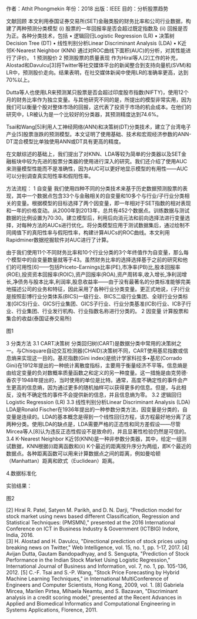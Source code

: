 作者：Athit Phongmekin 
年份：2018
出版：IEEE
目的：分析股票趋势

文献回顾
本文利用泰国证券交易所(SET)金融类股的财务比率和公司行业数据，构建了两种预测分类模型
(i) 股票的一年回报率是否会超过既定指数及
(ii) 回报是否为正。各种分类技术，包括
	• 逻辑回归Logistic Regression (LR)
	• 决策树Decision Tree (DT)
	• 线性判别分析Linear Discriminant Analysis (LDA)
	• K近邻K-Nearest Neighbor (KNN) 
通过对ROC曲线下面积(AUC)的分析，对其性能进行了评价。
1 预测股价
2 预测股票的质量表现
作为Hiral等人[2]工作的补充，Alostad和Davulcu[3]将Twitter等社交媒体平台的新闻整合到支持向量机(SVM)和LR中，预测股价走向。结果表明，在社交媒体新闻中使用LR的准确率更高，达到70%以上。

Dutta等人也使用LR来预测某只股票是否会超过印度股市指数(NIFTY)，使用12个月的财务比率作为独立变量。与其他研究不同的是，所提出的模型非常实用，因为我们可以衡量个股对整体市场的回报，这代表了投资于市场的机会成本。在他们的研究中，LR被认为是一个比较好的分类器，其预测精度达到74.6%。

Tsai和Wang[5]利用人工神经网络(ANN)和决策树(DT)分类技术，建立了台湾电子产业[5]股票涨跌的预测模型。本文证明了使用基础、技术和宏观经济参数的ANN-DT混合模型比单独使用ANN或DT具有更高的精度。

在文献综述的基础上，我们提出了对KNN、LDA等较为简单的分类器以及SET金融板块中较为先进的股票分类器的使用进行深入的研究。我们还介绍了使用AUC来测量模型性能而不是准确性，因为AUC可以更好地显示模型的有用性——AUC可以分别调查真实阳性率和假阳性率。

方法流程：
1 自变量 
我们使用四种不同的分类技术来基于历史数据预测股票的表现，其中一个数据点包含33个与金融相关的自变量和10多个与行业/子行业分类相关的变量。根据模型的目标选择了两个因变量，即一年相对于SET指数的相对表现和一年的价格变动。从2000年到2013年，总共有452个数据点。训练数据与测试数据的比例设置为70:30。建立模型后，利用后向消元法和前向选择法进行变量选择，对每种方法的AUCs进行优化。将分类模型应用于测试数据集后，通过绘制不同阈值下的真阳性率与假阳性率，构建计算AUCs的ROC曲线。本文利用Rapidminer数据挖掘软件对AUC进行了计算。

由于我们使用11个不同财务比率和10个行业分类的3个年终值作为自变量，那么每个模型中的自变量数量就等于43。虽然财务比率的选择选择基于之前的研究和他们的可用性[6]——包括Priceto-Earnings比率(PE),市净率(PB)比,股本回报率(ROE),投资资本回报率(ROIC),资产回报率(ROA),资产周转率,收入增长,净利润增长,净债务与股本比率,利润率,股息收益率——由于没有最著名的分类标准能够完美地描述公司的业务和特征，因此采用了各种行业分类变量。更正式地说，(子)行业是按照彭博行业分类体系(BICS)一级行业、BICS二级行业集团、全球行业分类标准(GICS)行业、GICS行业集团、GICS子行业、行业分类基准(ICB)行业、ICB子行业、行业集团、行业发行机构、行业指数名称进行分类的。
2 因变量
计算股票和集合的收益(泰国证券交易所)

图1

3 分类方法 
3.1 CART决策树
分类回归树(CART)是数据分类中常用的决策树之一。与Chisquare自动交互检测器(CHAID)决策树不同，CART使用基尼指数或信息熵来实现这一目的。基尼指数(Gini index)是统计学家科拉多•基尼(Corrado Gini)在1912年提出的一种统计离散度指标，主要用于衡量经济不平等。信息熵是由给定变量的负对数概率质量函数之和定义的另一种度量。这一措施是由克劳德·香农于1948年提出的，当时使用的单位是比特。通常，高度不确定性的事件会产生更高的信息熵，因为通过更多的随机抽样可以获得更多的信息。但是，与此相反，没有不确定性的事件不会提供新的信息，并且信息熵为零。
3.2  逻辑回归Logistic Regression (LR) 
3.3  线性判别分析Linear Discriminant Analysis (LDA) 
LDA是Ronald Fischer在1936年提出的一种参数分类方法，因变量是分类的，自变量是连续的。LDA的基本概念是得到一个线性回归方程，该方程最好地分离了这两种分类。使用LDA的缺点是，LDA需要严格的正态性和同方差假设——尽管Mircea等人[8]认为违反正态性假设不是致命的，并且显著性检验仍然是可信的。 
3.4  K-Nearest Neighbor 
K近邻(KNN)是一种非参数分类器，其中，给定一组测试数据，KNN根据(i)距离函数和(ii) K个最近的距离按升序分为两组，即K个最近的数据点。各种距离函数可以用来计算数据点之间的距离，例如曼哈顿（Manhattan）距离和欧式（Euclidean）距离。

4.数据标准化

实验结果：

图2

[2] Hiral R. Patel, Satyen M. Parikh, and D. N. Darji, "Prediction model for stock market using news based different Classification, Regression and Statistical Techniques: (PMSMN)," presented at the 2016 International Conference on ICT in Business Industry & Government (ICTBIG) Indore, India, 2016.  
[3] H. Alostad and H. Davulcu, "Directional prediction of stock prices using breaking news on Twitter," Web Intelligence, vol. 15, no. 1, pp. 1-17, 2017. 
[4] Avijan Dutta, Gautam Bandopadhyay, and S. Sengupta, "Prediction of Stock Performance in the Indian Stock Market Using Logistic Regression," International Journal of Business and Information, vol. 7, no. 1, pp. 105-136, 2012. 
[5] C.-F. Tsai and S.-P. Wang, "Stock Price Forecasting by Hybrid Machine Learning Techniques," in International MultiConference of Engineers and Computer Scientists, Hong Kong, 2009, vol. 1. 
[8] Gabriela Mircea, Marilen Pirtea, Mihaela Neamtu, and S. Bazavan, "Discriminant analysis in a credit scoring model," presented at the Recent Advances in Applied and Biomedical Informatics and Computational Engineering in Systems Applications, Florence, 2011.